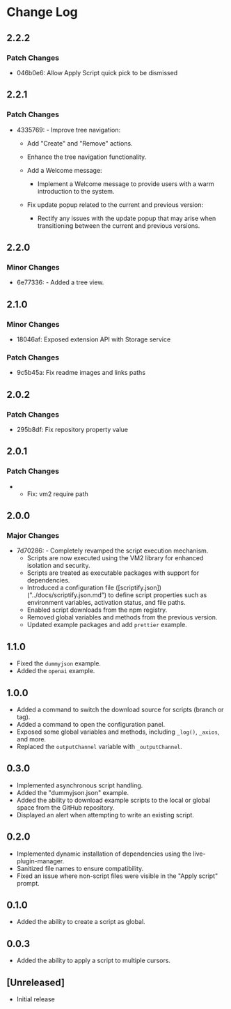 # Change Log

## 2.2.2

### Patch Changes

- 046b0e6: Allow Apply Script quick pick to be dismissed

## 2.2.1

### Patch Changes

- 4335769: - Improve tree navigation:

  - Add "Create" and "Remove" actions.
  - Enhance the tree navigation functionality.

  - Add a Welcome message:

    - Implement a Welcome message to provide users with a warm introduction to the system.

  - Fix update popup related to the current and previous version:
    - Rectify any issues with the update popup that may arise when transitioning between the current and previous versions.

## 2.2.0

### Minor Changes

- 6e77336: - Added a tree view.

## 2.1.0

### Minor Changes

- 18046af: Exposed extension API with Storage service

### Patch Changes

- 9c5b45a: Fix readme images and links paths

## 2.0.2

### Patch Changes

- 295b8df: Fix repository property value

## 2.0.1

### Patch Changes

- - Fix: vm2 require path

## 2.0.0

### Major Changes

- 7d70286: - Completely revamped the script execution mechanism.
  - Scripts are now executed using the VM2 library for enhanced isolation and security.
  - Scripts are treated as executable packages with support for dependencies.
  - Introduced a configuration file ([scriptify.json])("../docs/scriptify.json.md") to define script properties such as environment variables, activation status, and file paths.
  - Enabled script downloads from the npm registry.
  - Removed global variables and methods from the previous version.
  - Updated example packages and add `prettier` example.

## 1.1.0

- Fixed the `dummyjson` example.
- Added the `openai` example.

## 1.0.0

- Added a command to switch the download source for scripts (branch or tag).
- Added a command to open the configuration panel.
- Exposed some global variables and methods, including `_log()`, `_axios`, and more.
- Replaced the `outputChannel` variable with `_outputChannel`.

## 0.3.0

- Implemented asynchronous script handling.
- Added the "dummyjson.json" example.
- Added the ability to download example scripts to the local or global space from the GitHub repository.
- Displayed an alert when attempting to write an existing script.

## 0.2.0

- Implemented dynamic installation of dependencies using the live-plugin-manager.
- Sanitized file names to ensure compatibility.
- Fixed an issue where non-script files were visible in the "Apply script" prompt.

## 0.1.0

- Added the ability to create a script as global.

## 0.0.3

- Added the ability to apply a script to multiple cursors.

## [Unreleased]

- Initial release
